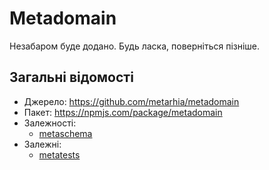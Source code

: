 # Metadomain

Незабаром буде додано.
Будь ласка, поверніться пізніше.

## Загальні відомості

- Джерело: <https://github.com/metarhia/metadomain>
- Пакет: <https://npmjs.com/package/metadomain>
- Залежності:
  - [metaschema](./metaschema.md)
- Залежні:
  - [metatests](./metatests.md)
